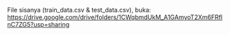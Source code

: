 File sisanya (train_data.csv & test_data.csv), buka: https://drive.google.com/drive/folders/1CWqbmdUkM_A1GAmyoT2Xm6FRflnC7ZG5?usp=sharing
